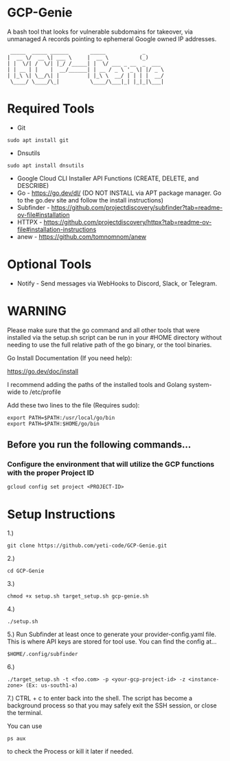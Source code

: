 # GCP-Genie
A bash tool that looks for vulnerable subdomains for takeover, via unmanaged A records pointing to ephemeral Google owned IP addresses.

~~~
 _____  _____ ______       _____            _      
|  __ \/  __ \| ___ \     |  __ \          (_)     
| |  \/| /  \/| |_/ /_____| |  \/ ___ _ __  _  ___ 
| | __ | |    |  __/______| | __ / _ \ '_ \| |/ _ \
| |_\ \| \__/\| |         | |_\ \  __/ | | | |  __/
 \____/ \____/\_|          \____/\___|_| |_|_|\___|                                                                                   
~~~

# Required Tools

- Git 
~~~
sudo apt install git
~~~
- Dnsutils
~~~
sudo apt install dnsutils
~~~
- Google Cloud CLI Installer API Functions (CREATE, DELETE, and DESCRIBE)
- Go - https://go.dev/dl/ (DO NOT INSTALL via APT package manager. Go to the go.dev site and follow the install instructions)
- Subfinder - https://github.com/projectdiscovery/subfinder?tab=readme-ov-file#installation
- HTTPX - https://github.com/projectdiscovery/httpx?tab=readme-ov-file#installation-instructions
- anew - https://github.com/tomnomnom/anew

# Optional Tools
- Notify - Send messages via WebHooks to Discord, Slack, or Telegram.

# WARNING

Please make sure that the go command and all other tools that were installed via the setup.sh script can be run in your #HOME directory without needing to use the full relative path of the go binary, or the tool binaries.

Go Install Documentation (If you need help):

https://go.dev/doc/install

I recommend adding the paths of the installed tools and Golang system-wide to /etc/profile

Add these two lines to the file (Requires sudo):
~~~
export PATH=$PATH:/usr/local/go/bin
export PATH=$PATH:$HOME/go/bin
~~~

## Before you run the following commands...

### Configure the environment that will utilize the GCP functions with the proper Project ID

~~~
gcloud config set project <PROJECT-ID>
~~~

# Setup Instructions

1.) 
~~~
git clone https://github.com/yeti-code/GCP-Genie.git
~~~
2.) 
~~~
cd GCP-Genie
~~~
3.)
~~~
chmod +x setup.sh target_setup.sh gcp-genie.sh
~~~
4.) 
~~~
./setup.sh
~~~
5.) Run Subfinder at least once to generate your provider-config.yaml file. This is where API keys are stored for tool use. You can find the config at...
~~~
$HOME/.config/subfinder
~~~

6.) 
~~~
./target_setup.sh -t <foo.com> -p <your-gcp-project-id> -z <instance-zone> (Ex: us-south1-a)
~~~
7.) 
CTRL + c to enter back into the shell. The script has become a background process so that you may safely exit the SSH session, or close the terminal.

You can use
~~~
ps aux
~~~
to check the Process or kill it later if needed.
